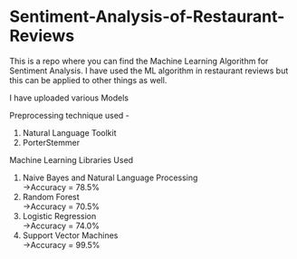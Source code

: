 # Sentiment-Analysis-of-Restaurant-Reviews

This is a repo where you can find the Machine Learning Algorithm for Sentiment Analysis.
I have used the ML algorithm in restaurant reviews but this can be applied to other things as well.

I have uploaded various Models

Preprocessing technique used - 
1. Natural Language Toolkit
2. PorterStemmer

Machine Learning Libraries Used
1. Naive Bayes and Natural Language Processing<br>
   ->Accuracy = 78.5%
2. Random Forest<br>
   ->Accuracy = 70.5%
4. Logistic Regression<br>
   ->Accuracy = 74.0%
6. Support Vector Machines<br>
   ->Accuracy = 99.5%
